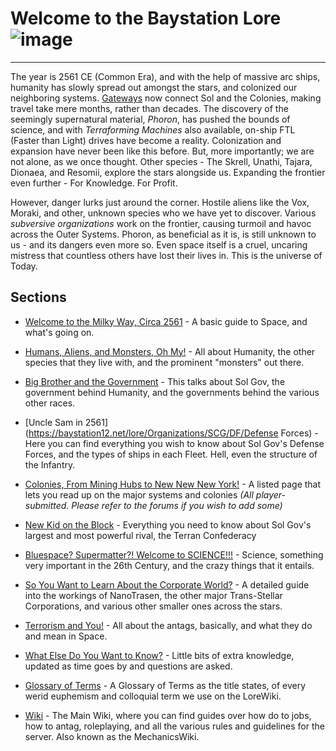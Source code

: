 
# Welcome to the Baystation Lore ![image](https://baystation12.net/forums/logo.png) 
____

  The year is 2561 CE (Common Era), and with the help of massive arc ships, humanity has slowly spread out amongst the stars, and colonized our neighboring systems. [Gateways](https://baystation12.net/lore/Science/Bluespace#technology_gateways) now connect Sol and the Colonies, making travel take mere months, rather than decades. The discovery of the seemingly supernatural material, *Phoron*, has pushed the bounds of science, and with *Terraforming Machines* also available, on-ship FTL (Faster than Light) drives have become a reality. Colonization and expansion have never been like this before. 
But, more importantly; we are not alone, as we once thought. Other species - The Skrell, Unathi, Tajara, Dionaea, and Resomii, explore the stars alongside us. Expanding the frontier even further - For Knowledge. For Profit.
  
  However, danger lurks just around the corner. Hostile aliens like the Vox, Moraki, and other, unknown species who we have yet to discover. Various *subversive organizations* work on the frontier, causing turmoil and havoc across the Outer Systems. Phoron, as beneficial as it is, is still unknown to us - and its dangers even more so. Even space itself is a cruel, uncaring mistress that countless others have lost their lives in.
This is the universe of Today.

## Sections

* [Welcome to the Milky Way, Circa 2561](https://baystation12.net/lore/Section-1) - A basic guide to Space, and what's going on.

* [Humans, Aliens, and Monsters, Oh My!](https://baystation12.net/lore/Section-2) - All about Humanity, the other species that they live with, and the prominent "monsters" out there.

* [Big Brother and the Government](https://baystation12.net/lore/Organizations/SCG/Sol-Gov) - This talks about Sol Gov, the government behind Humanity, and the governments behind the various other races.

* [Uncle Sam in 2561](https://baystation12.net/lore/Organizations/SCG/DF/Defense Forces) - Here you can find everything you wish to know about Sol Gov's Defense Forces, and the types of ships in each Fleet. Hell, even the structure of the Infantry.

* [Colonies, From Mining Hubs to New New New York!](https://baystation12.net/lore/Section-4) - A listed page that lets you read up on the major systems and colonies *(All player-submitted. Please refer to the forums if you wish to add some)*

* [New Kid on the Block](https://baystation12.net/lore/Organizations/TC/Terran-Confederacy) - Everything you need to know about Sol Gov's largest and most powerful rival, the Terran Confederacy

* [Bluespace? Supermatter?! Welcome to SCIENCE!!!](http://baystation12.net/lore/Section-7) - Science, something very important in the 26th Century, and the crazy things that it entails.

* [So You Want to Learn About the Corporate World?](https://baystation12.net/lore/Section-3) - A detailed guide into the workings of NanoTrasen, the other major Trans-Stellar Corporations, and various other smaller ones across the stars.

* [Terrorism and You!](https://baystation12.net/lore/Section-5) - All about the antags, basically, and what they do and mean in Space.

* [What Else Do You Want to Know?](https://baystation12.net/lore/Section-9) - Little bits of extra knowledge, updated as time goes by and questions are asked.

* [Glossary of Terms](https://baystation12.net/lore/Glossary) - A Glossary of Terms as the title states, of every werid euphemism and colloquial term we use on the LoreWiki.

* [Wiki](https://baystation12.net/wiki) - The Main Wiki, where you can find guides over how do to jobs, how to antag, roleplaying, and all the various rules and guidelines for the server. Also known as the MechanicsWiki.
